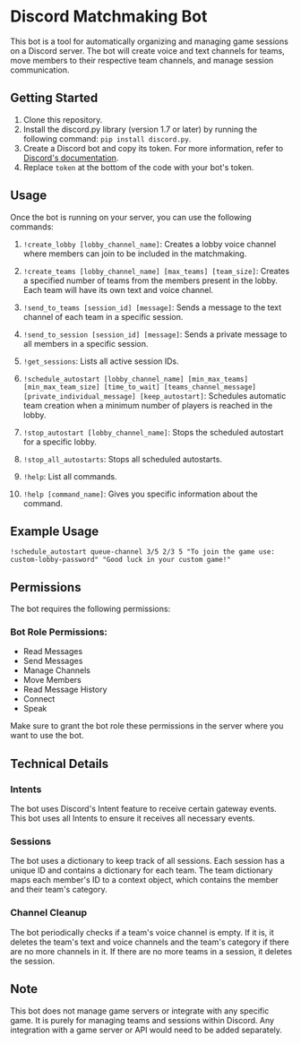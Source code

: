 # Discord Matchmaking Bot

This bot is a tool for automatically organizing and managing game sessions on a Discord server. The bot will create voice and text channels for teams, move members to their respective team channels, and manage session communication.

## Getting Started

1. Clone this repository.
2. Install the discord.py library (version 1.7 or later) by running the following command: `pip install discord.py`.
3. Create a Discord bot and copy its token. For more information, refer to [Discord's documentation](https://discord.com/developers/docs/intro).
4. Replace `token` at the bottom of the code with your bot's token.

## Usage

Once the bot is running on your server, you can use the following commands:

1. `!create_lobby [lobby_channel_name]`: Creates a lobby voice channel where members can join to be included in the matchmaking.

2. `!create_teams [lobby_channel_name] [max_teams] [team_size]`: Creates a specified number of teams from the members present in the lobby. Each team will have its own text and voice channel.

3. `!send_to_teams [session_id] [message]`: Sends a message to the text channel of each team in a specific session.

4. `!send_to_session [session_id] [message]`: Sends a private message to all members in a specific session.

5. `!get_sessions`: Lists all active session IDs.

6. `!schedule_autostart [lobby_channel_name] [min_max_teams] [min_max_team_size] [time_to_wait] [teams_channel_message] [private_individual_message] [keep_autostart]`: Schedules automatic team creation when a minimum number of players is reached in the lobby.

7. `!stop_autostart [lobby_channel_name]`: Stops the scheduled autostart for a specific lobby.

8. `!stop_all_autostarts`: Stops all scheduled autostarts.

9. `!help`: List all commands.

10. `!help [command_name]`: Gives you specific information about the command. 

## Example Usage

`!schedule_autostart queue-channel 3/5 2/3 5 "To join the game use: custom-lobby-password" "Good luck in your custom game!"`

## Permissions

The bot requires the following permissions:

### Bot Role Permissions:

- Read Messages
- Send Messages
- Manage Channels
- Move Members
- Read Message History
- Connect
- Speak

Make sure to grant the bot role these permissions in the server where you want to use the bot.

## Technical Details

### Intents

The bot uses Discord's Intent feature to receive certain gateway events. This bot uses all Intents to ensure it receives all necessary events.

### Sessions

The bot uses a dictionary to keep track of all sessions. Each session has a unique ID and contains a dictionary for each team. The team dictionary maps each member's ID to a context object, which contains the member and their team's category.

### Channel Cleanup

The bot periodically checks if a team's voice channel is empty. If it is, it deletes the team's text and voice channels and the team's category if there are no more channels in it. If there are no more teams in a session, it deletes the session.

## Note

This bot does not manage game servers or integrate with any specific game. It is purely for managing teams and sessions within Discord. Any integration with a game server or API would need to be added separately.
